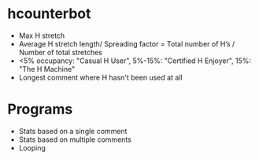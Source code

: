 # hcounterbot

- Max H stretch
- Average H stretch length/ Spreading factor = Total number of H’s / Number of total stretches
- <5% occupancy: "Casual H User", 5%-15%: "Certified H Enjoyer", 15%: "The H Machine"
- Longest comment where H hasn't been used at all


# Programs

- Stats based on a single comment
- Stats based on multiple comments
- Looping
